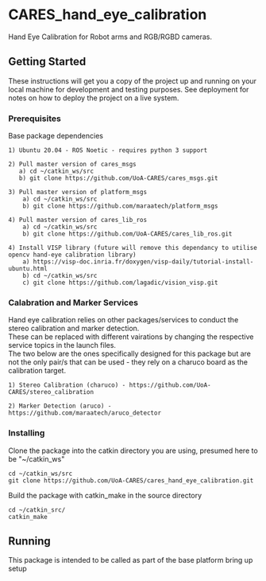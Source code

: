 # CARES_hand_eye_calibration
Hand Eye Calibration for Robot arms and RGB/RGBD cameras. 

## Getting Started
These instructions will get you a copy of the project up and running on your local machine for development and testing purposes.
See deployment for notes on how to deploy the project on a live system.

### Prerequisites
Base package dependencies

```
1) Ubuntu 20.04 - ROS Noetic - requires python 3 support

2) Pull master version of cares_msgs
   a) cd ~/catkin_ws/src
   b) git clone https://github.com/UoA-CARES/cares_msgs.git

3) Pull master version of platform_msgs
	a) cd ~/catkin_ws/src
	b) git clone https://github.com/maraatech/platform_msgs

4) Pull master version of cares_lib_ros
	a) cd ~/catkin_ws/src
	b) git clone https://github.com/UoA-CARES/cares_lib_ros.git

4) Install VISP library (future will remove this dependancy to utilise opencv hand-eye calibration library)
	a) https://visp-doc.inria.fr/doxygen/visp-daily/tutorial-install-ubuntu.html
	b) cd ~/catkin_ws/src
	c) git clone https://github.com/lagadic/vision_visp.git
```

### Calabration and Marker Services
Hand eye calibration relies on other packages/services to conduct the stereo calibration and marker detection.\
These can be replaced with different vairations by changing the respective service topics in the launch files.\
The two below are the ones specifically designed for this package but are not the only pair/s that can be used - they rely on a charuco board as the calibration target.

```
1) Stereo Calibration (charuco) - https://github.com/UoA-CARES/stereo_calibration

2) Marker Detection (aruco) - https://github.com/maraatech/aruco_detector
```

### Installing
Clone the package into the catkin directory you are using, presumed here to be "~/catkin_ws"

```
cd ~/catkin_ws/src
git clone https://github.com/UoA-CARES/cares_hand_eye_calibration.git
```

Build the package with catkin_make in the source directory

```
cd ~/catkin_src/
catkin_make
```

## Running
This package is intended to be called as part of the base platform bring up setup